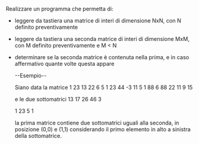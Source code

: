 Realizzare un programma che permetta di:
- leggere da tastiera una matrice di interi di dimensione NxN, con N definito
preventivamente
- leggere da tastiera una seconda matrice di interi di dimensione MxM, con M definito
preventivamente e M < N
- determinare se la seconda matrice è contenuta nella prima, e in caso affermativo quante
volte questa appare




    --Esempio--

    Siano data la matrice
    1 23 13 22 6
    5 1 23 44 -3
    11 5 1 88 6
    88 22 11 9 15

    e le due sottomatrici
    13 17 26 46 3

    1 23
    5 1

    la prima matrice contiene due sottomatrici uguali alla seconda, in posizione (0,0) e (1,1) considerando il primo elemento in alto a sinistra della sottomatrice.
